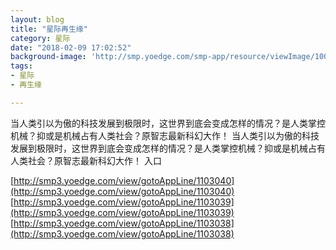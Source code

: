 ```yaml
---
layout: blog
title: "星际再生缘"
category: 星际
date: "2018-02-09 17:02:52"
background-image: 'http://smp.yoedge.com/smp-app/resource/viewImage/1003476appline.png'
tags:
- 星际
- 再生缘

---
```

当人类引以为傲的科技发展到极限时，这世界到底会变成怎样的情况？是人类掌控机械？抑或是机械占有人类社会？原智志最新科幻大作！
当人类引以为傲的科技发展到极限时，这世界到底会变成怎样的情况？是人类掌控机械？抑或是机械占有人类社会？原智志最新科幻大作！
入口

[http://smp3.yoedge.com/view/gotoAppLine/1103040](http://smp3.yoedge.com/view/gotoAppLine/1103040)
[http://smp3.yoedge.com/view/gotoAppLine/1103039](http://smp3.yoedge.com/view/gotoAppLine/1103039)
[http://smp3.yoedge.com/view/gotoAppLine/1103038](http://smp3.yoedge.com/view/gotoAppLine/1103038)

        
